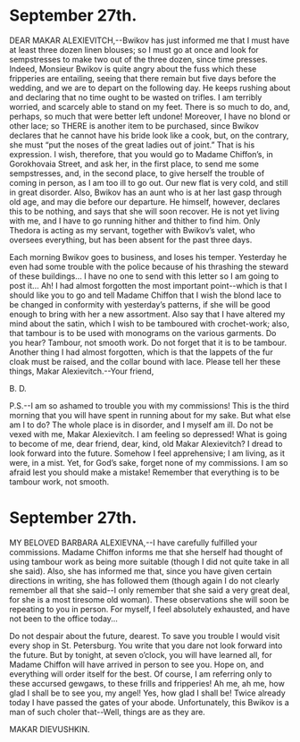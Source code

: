 # September 27th.

DEAR MAKAR ALEXIEVITCH,--Bwikov has just informed me that I must have
at least three dozen linen blouses; so I must go at once and look for
sempstresses to make two out of the three dozen, since time presses.
Indeed, Monsieur Bwikov is quite angry about the fuss which these
fripperies are entailing, seeing that there remain but five days before
the wedding, and we are to depart on the following day. He keeps rushing
about and declaring that no time ought to be wasted on trifles. I am
terribly worried, and scarcely able to stand on my feet. There is
so much to do, and, perhaps, so much that were better left undone!
Moreover, I have no blond or other lace; so THERE is another item to be
purchased, since Bwikov declares that he cannot have his bride look
like a cook, but, on the contrary, she must “put the noses of the great
ladies out of joint.” That is his expression. I wish, therefore, that
you would go to Madame Chiffon’s, in Gorokhovaia Street, and ask her, in
the first place, to send me some sempstresses, and, in the second place,
to give herself the trouble of coming in person, as I am too ill to
go out. Our new flat is very cold, and still in great disorder. Also,
Bwikov has an aunt who is at her last gasp through old age, and may die
before our departure. He himself, however, declares this to be nothing,
and says that she will soon recover. He is not yet living with me, and
I have to go running hither and thither to find him. Only Thedora
is acting as my servant, together with Bwikov’s valet, who oversees
everything, but has been absent for the past three days.

Each morning Bwikov goes to business, and loses his temper. Yesterday
he even had some trouble with the police because of his thrashing the
steward of these buildings... I have no one to send with this letter so
I am going to post it... Ah! I had almost forgotten the most important
point--which is that I should like you to go and tell Madame Chiffon
that I wish the blond lace to be changed in conformity with yesterday’s
patterns, if she will be good enough to bring with her a new assortment.
Also say that I have altered my mind about the satin, which I wish to
be tamboured with crochet-work; also, that tambour is to be used with
monograms on the various garments. Do you hear? Tambour, not smooth
work. Do not forget that it is to be tambour. Another thing I had almost
forgotten, which is that the lappets of the fur cloak must be raised,
and the collar bound with lace. Please tell her these things, Makar
Alexievitch.--Your friend,

B. D.

P.S.--I am so ashamed to trouble you with my commissions! This is the
third morning that you will have spent in running about for my sake. But
what else am I to do? The whole place is in disorder, and I myself
am ill. Do not be vexed with me, Makar Alexievitch. I am feeling so
depressed! What is going to become of me, dear friend, dear, kind, old
Makar Alexievitch? I dread to look forward into the future. Somehow I
feel apprehensive; I am living, as it were, in a mist. Yet, for God’s
sake, forget none of my commissions. I am so afraid lest you should make
a mistake! Remember that everything is to be tambour work, not smooth.




# September 27th.

MY BELOVED BARBARA ALEXIEVNA,--I have carefully fulfilled your
commissions. Madame Chiffon informs me that she herself had thought of
using tambour work as being more suitable (though I did not quite take
in all she said). Also, she has informed me that, since you have given
certain directions in writing, she has followed them (though again I do
not clearly remember all that she said--I only remember that she said
a very great deal, for she is a most tiresome old woman). These
observations she will soon be repeating to you in person. For myself, I
feel absolutely exhausted, and have not been to the office today...

Do not despair about the future, dearest. To save you trouble I would
visit every shop in St. Petersburg. You write that you dare not look
forward into the future. But by tonight, at seven o’clock, you will have
learned all, for Madame Chiffon will have arrived in person to see you.
Hope on, and everything will order itself for the best. Of course, I
am referring only to these accursed gewgaws, to these frills and
fripperies! Ah me, ah me, how glad I shall be to see you, my angel! Yes,
how glad I shall be! Twice already today I have passed the gates of your
abode. Unfortunately, this Bwikov is a man of such choler that--Well,
things are as they are.

MAKAR DIEVUSHKIN.




